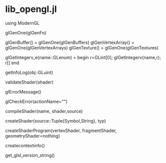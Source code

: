 # lib_opengl.jl

using ModernGL

glGenOne(glGenFn)

glGenBuffer() = glGenOne(glGenBuffers)
glGenVertexArray() = glGenOne(glGenVertexArrays)
glGenTexture() = glGenOne(glGenTextures)

glGetIntegerv_e(name::GLenum) = begin r=GLint[0]; glGetIntegerv(name,r); r[] end

getInfoLog(obj::GLuint)

validateShader(shader)

glErrorMessage()

glCheckError(actionName="")

compileShader(name, shader,source)

createShader(source::Tuple{Symbol,String}, typ)

createShaderProgram(vertexShader, fragmentShader, geometryShader=nothing)

createcontextinfo()

get_glsl_version_string()
